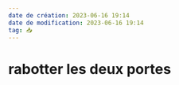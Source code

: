 ```yaml
---
date de création: 2023-06-16 19:14
date de modification: 2023-06-16 19:14
tag: 📥
---
```

# rabotter les deux portes
